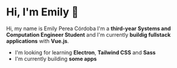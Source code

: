 # Hi, I'm Emily 👋
Hi, my name is Emily Perea Córdoba I'm a **third-year Systems and Computation Engineer Student** and I'm currently **buildig fullstack applications** with **Vue.js**.

* I'm looking for learning **Electron**, **Tailwind CSS** and **Sass**
* I'm currently building **some apps**
